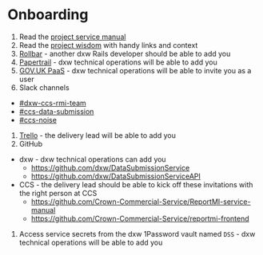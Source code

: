 # Onboarding

1. Read the [project service manual](https://crown-commercial-service.github.io/ReportMI-service-manual/#/)
1. Read the [project wisdom](https://docs.google.com/document/d/1zbrR6PFqleRkUWNZ9Y-vslCLNlRTIdqGXuSpzt9fKN0/edit?usp=sharing) with handy links and context
1. [Rollbar](https://rollbar.com/dxw/ccs-reportmi-app/items/) - another dxw Rails developer should be able to add you
1. [Papertrail](https://papertrailapp.com/dashboard) - dxw technical operations will be able to add you
1. [GOV.UK PaaS](https://www.cloud.service.gov.uk/sign-in) - dxw technical operations will be able to invite you as a user
1. Slack channels
  * [#dxw-ccs-rmi-team](https://dxw.slack.com/messages/CD3MUQ5TQ)
  * [#ccs-data-submission](https://dxw.slack.com/messages/C9CC77SBA)
  * [#ccs-noise](https://dxw.slack.com/messages/CBJS8A7DG)
1. [Trello](https://trello.com/b/A1vk6EAn/ccs-rmi-beta-sprints) - the delivery lead will be able to add you
1. GitHub
  * dxw - dxw technical operations can add you
    * https://github.com/dxw/DataSubmissionService
    * https://github.com/dxw/DataSubmissionServiceAPI
  * CCS - the delivery lead should be able to kick off these invitations with the right person at CCS
    * https://github.com/Crown-Commercial-Service/ReportMI-service-manual
    * https://github.com/Crown-Commercial-Service/reportmi-frontend
1. Access service secrets from the dxw 1Password vault named `DSS` - dxw technical operations will be able to add you
